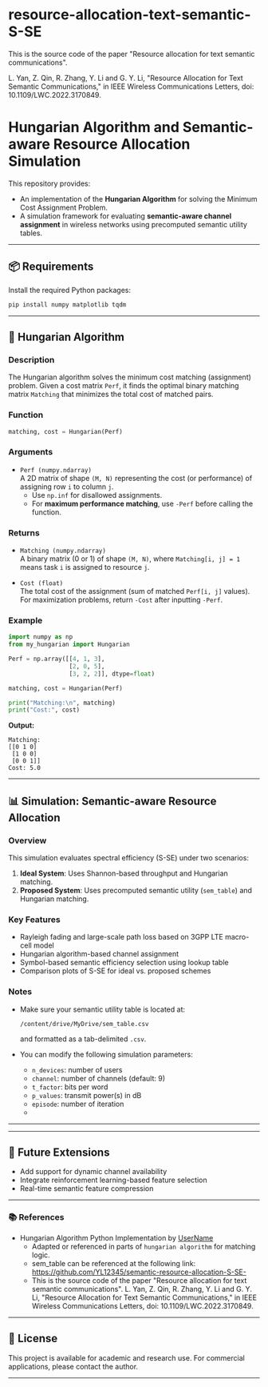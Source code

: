 # resource-allocation-text-semantic-S-SE

This is the source code of the paper "Resource allocation for text semantic communications".

L. Yan, Z. Qin, R. Zhang, Y. Li and G. Y. Li, "Resource Allocation for Text Semantic Communications," in IEEE Wireless Communications Letters, doi: 10.1109/LWC.2022.3170849.

# Hungarian Algorithm and Semantic-aware Resource Allocation Simulation

This repository provides:
- An implementation of the **Hungarian Algorithm** for solving the Minimum Cost Assignment Problem.
- A simulation framework for evaluating **semantic-aware channel assignment** in wireless networks using precomputed semantic utility tables.

---

## 📦 Requirements

Install the required Python packages:

```bash
pip install numpy matplotlib tqdm
```

---

## 📌 Hungarian Algorithm

### Description

The Hungarian algorithm solves the minimum cost matching (assignment) problem. Given a cost matrix `Perf`, it finds the optimal binary matching matrix `Matching` that minimizes the total cost of matched pairs.

### Function

```python
matching, cost = Hungarian(Perf)
```

### Arguments

- `Perf (numpy.ndarray)`  
  A 2D matrix of shape `(M, N)` representing the cost (or performance) of assigning row `i` to column `j`.  
  - Use `np.inf` for disallowed assignments.
  - For **maximum performance matching**, use `-Perf` before calling the function.

### Returns

- `Matching (numpy.ndarray)`  
  A binary matrix (0 or 1) of shape `(M, N)`, where `Matching[i, j] = 1` means task `i` is assigned to resource `j`.

- `Cost (float)`  
  The total cost of the assignment (sum of matched `Perf[i, j]` values).  
  For maximization problems, return `-Cost` after inputting `-Perf`.

### Example

```python
import numpy as np
from my_hungarian import Hungarian

Perf = np.array([[4, 1, 3],
                 [2, 0, 5],
                 [3, 2, 2]], dtype=float)

matching, cost = Hungarian(Perf)

print("Matching:\n", matching)
print("Cost:", cost)
```

**Output:**

```
Matching:
[[0 1 0]
 [1 0 0]
 [0 0 1]]
Cost: 5.0
```

---

## 📊 Simulation: Semantic-aware Resource Allocation

### Overview

This simulation evaluates spectral efficiency (S-SE) under two scenarios:

1. **Ideal System**: Uses Shannon-based throughput and Hungarian matching.
2. **Proposed System**: Uses precomputed semantic utility (`sem_table`) and Hungarian matching.

### Key Features

- Rayleigh fading and large-scale path loss based on 3GPP LTE macro-cell model
- Hungarian algorithm-based channel assignment
- Symbol-based semantic efficiency selection using lookup table
- Comparison plots of S-SE for ideal vs. proposed schemes


### Notes

- Make sure your semantic utility table is located at:
  ```
  /content/drive/MyDrive/sem_table.csv
  ```
  and formatted as a tab-delimited `.csv`.

- You can modify the following simulation parameters:
  - `n_devices`: number of users
  - `channel`: number of channels (default: 9)
  - `t_factor`: bits per word
  - `p_values`: transmit power(s) in dB
  - `episode`: number of iteration 
  - 
---


---

## 🔧 Future Extensions

- Add support for dynamic channel availability
- Integrate reinforcement learning-based feature selection
- Real-time semantic feature compression

---
### 📚 References

- Hungarian Algorithm Python Implementation by [UserName](https://github.com/username/repo-name)
  - Adapted or referenced in parts of `hungarian algorithm` for matching logic.
  - sem_table can be referenced at the following link: https://github.com/YL12345/semantic-resource-allocation-S-SE-
  - This is the source code of the paper "Resource allocation for text semantic communications".
    L. Yan, Z. Qin, R. Zhang, Y. Li and G. Y. Li, "Resource Allocation for Text Semantic Communications," in IEEE Wireless Communications Letters, doi: 10.1109/LWC.2022.3170849.


---

## 📄 License

This project is available for academic and research use. For commercial applications, please contact the author.

---


